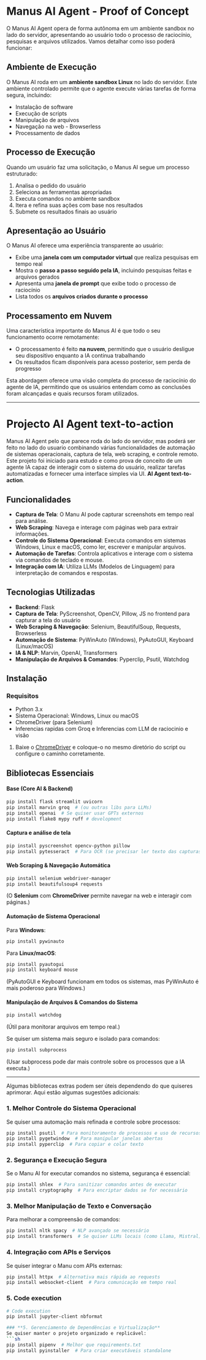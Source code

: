# Manus AI Agent - Proof of Concept

O Manus AI Agent opera de forma autônoma em um ambiente sandbox no lado do servidor, apresentando ao usuário todo o processo de raciocínio, pesquisas e arquivos utilizados. Vamos detalhar como isso poderá funcionar:

## Ambiente de Execução

O Manus AI roda em um **ambiente sandbox Linux** no lado do servidor. Este ambiente controlado permite que o agente execute várias tarefas de forma segura, incluindo:

- Instalação de software
- Execução de scripts
- Manipulação de arquivos
- Navegação na web - Browserless
- Processamento de dados

## Processo de Execução

Quando um usuário faz uma solicitação, o Manus AI segue um processo estruturado:

1. Analisa o pedido do usuário
2. Seleciona as ferramentas apropriadas
3. Executa comandos no ambiente sandbox
4. Itera e refina suas ações com base nos resultados
5. Submete os resultados finais ao usuário

## Apresentação ao Usuário

O Manus AI oferece uma experiência transparente ao usuário:

- Exibe uma **janela com um computador virtual** que realiza pesquisas em tempo real
- Mostra o **passo a passo seguido pela IA**, incluindo pesquisas feitas e arquivos gerados
- Apresenta uma **janela de prompt** que exibe todo o processo de raciocínio
- Lista todos os **arquivos criados durante o processo**

## Processamento em Nuvem

Uma característica importante do Manus AI é que todo o seu funcionamento ocorre remotamente:

- O processamento é feito **na nuvem**, permitindo que o usuário desligue seu dispositivo enquanto a IA continua trabalhando
- Os resultados ficam disponíveis para acesso posterior, sem perda de progresso

Esta abordagem oferece uma visão completa do processo de raciocínio do agente de IA, permitindo que os usuários entendam como as conclusões foram alcançadas e quais recursos foram utilizados.

---

# Projecto AI Agent text-to-action

Manus AI Agent pelo que parece roda do lado do servidor, mas poderá ser feito no lado do usuario combinando várias funcionalidades de automação de sistemas operacionais, captura de tela, web scraping, e controle remoto. Este projeto foi iniciado para estudo e como prova de conceito de um agente IA capaz de interagir com o sistema do usuário, realizar tarefas automatizadas e fornecer uma interface simples via UI. **AI Agent text-to-action**.


## Funcionalidades

- **Captura de Tela**: O Manu AI pode capturar screenshots em tempo real para análise.
- **Web Scraping**: Navega e interage com páginas web para extrair informações.
- **Controle do Sistema Operacional**: Executa comandos em sistemas Windows, Linux e macOS, como ler, escrever e manipular arquivos.
- **Automação de Tarefas**: Controla aplicativos e interage com o sistema via comandos de teclado e mouse.
- **Integração com IA**: Utiliza LLMs (Modelos de Linguagem) para interpretação de comandos e respostas.

## Tecnologias Utilizadas

- **Backend**: Flask
- **Captura de Tela**: PyScreenshot, OpenCV, Pillow, JS no frontend para capturar a tela do usuário
- **Web Scraping & Navegação**: Selenium, BeautifulSoup, Requests, Browserless
- **Automação de Sistema**: PyWinAuto (Windows), PyAutoGUI, Keyboard (Linux/macOS)
- **IA & NLP**: Marvin, OpenAI, Transformers
- **Manipulação de Arquivos & Comandos**: Pyperclip, Psutil, Watchdog

## Instalação

### Requisitos

- Python 3.x
- Sistema Operacional: Windows, Linux ou macOS
- ChromeDriver (para Selenium)
- Inferencias rapidas com Groq e Inferencias com LLM de raciocinio e visão

1. Baixe o [ChromeDriver](https://sites.google.com/a/chromium.org/chromedriver/) e coloque-o no mesmo diretório do script ou configure o caminho corretamente.

## Bibliotecas Essenciais  

#### **Base (Core AI & Backend)**  
```sh
pip install flask streamlit uvicorn
pip install marvin groq  # (ou outras libs para LLMs)
pip install openai  # Se quiser usar GPTs externos
pip install flake8 mypy ruff # development
```

#### **Captura e análise de tela**  
```sh
pip install pyscreenshot opencv-python pillow
pip install pytesseract  # Para OCR (se precisar ler texto das capturas)
```

#### **Web Scraping & Navegação Automática**  
```sh
pip install selenium webdriver-manager
pip install beautifulsoup4 requests
```
(O **Selenium** com **ChromeDriver** permite navegar na web e interagir com páginas.)

#### **Automação de Sistema Operacional**  
Para **Windows**:  
```sh
pip install pywinauto
```
Para **Linux/macOS**:  
```sh
pip install pyautogui
pip install keyboard mouse
```
(PyAutoGUI e Keyboard funcionam em todos os sistemas, mas PyWinAuto é mais poderoso para Windows.)  

#### **Manipulação de Arquivos & Comandos do Sistema**  
```sh
pip install watchdog
```
(Útil para monitorar arquivos em tempo real.)  

Se quiser um sistema mais seguro e isolado para comandos:  
```sh
pip install subprocess
```
(Usar subprocess pode dar mais controle sobre os processos que a IA executa.)  

---

Algumas bibliotecas extras podem ser úteis dependendo do que quiseres aprimorar. Aqui estão algumas sugestões adicionais:  

### **1. Melhor Controle do Sistema Operacional**  
Se quiser uma automação mais refinada e controle sobre processos:  
```sh
pip install psutil  # Para monitoramento de processos e uso de recursos
pip install pygetwindow  # Para manipular janelas abertas
pip install pyperclip  # Para copiar e colar texto
```

### **2. Segurança e Execução Segura**  
Se o Manu AI for executar comandos no sistema, segurança é essencial:  
```sh
pip install shlex  # Para sanitizar comandos antes de executar
pip install cryptography  # Para encriptar dados se for necessário
```

### **3. Melhor Manipulação de Texto e Conversação**  
Para melhorar a compreensão de comandos:  
```sh
pip install nltk spacy  # NLP avançado se necessário
pip install transformers  # Se quiser LLMs locais (como Llama, Mistral)
```

### **4. Integração com APIs e Serviços**  
Se quiser integrar o Manu com APIs externas:  
```sh
pip install httpx  # Alternativa mais rápida ao requests
pip install websocket-client  # Para comunicação em tempo real
```

### **5. Code execution**
```sh
# Code execution
pip install jupyter-client nbformat

### **5. Gerenciamento de Dependências e Virtualização**  
Se quiser manter o projeto organizado e replicável:  
```sh
pip install pipenv  # Melhor que requirements.txt
pip install pyinstaller  # Para criar executáveis standalone
```

